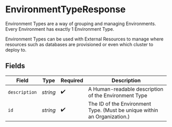 # EnvironmentTypeResponse

Environment Types are a way of grouping and managing Environments. Every Environment has exactly 1 Environment Type.

Environment Types can be used with External Resources to manage where resources such as databases are provisioned or even which cluster to deploy to.


## Fields

| Field                                                                    | Type                                                                     | Required                                                                 | Description                                                              |
| ------------------------------------------------------------------------ | ------------------------------------------------------------------------ | ------------------------------------------------------------------------ | ------------------------------------------------------------------------ |
| `description`                                                            | *string*                                                                 | :heavy_check_mark:                                                       | A Human-readable description of the Environment Type                     |
| `id`                                                                     | *string*                                                                 | :heavy_check_mark:                                                       | The ID of the Environment Type. (Must be unique within an Organization.) |